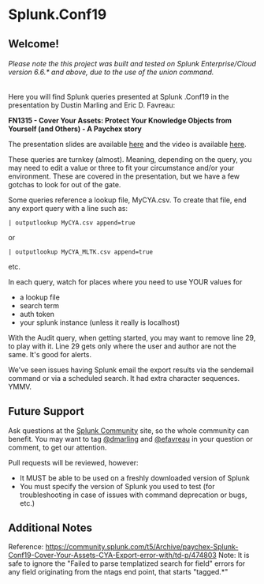 # Splunk.Conf19

## Welcome!

###### Please note the this project was built and tested on Splunk Enterprise/Cloud version 6.6.* and above, due to the use of the union command.


Here you will find Splunk queries presented at Splunk .Conf19 in the presentation by Dustin Marling and Eric D. Favreau:

**FN1315 - Cover Your Assets: Protect Your Knowledge Objects from Yourself (and Others) - A Paychex story**

The presentation slides are available [here](https://conf.splunk.com/files/2019/slides/FN1315.pdf) and the video is available [here](https://conf.splunk.com/files/2019/recordings/FN1315.mp4).

These queries are turnkey (almost). Meaning, depending on the query, you may need to edit a value or three to fit your circumstance and/or your environment. These are covered in the presentation, but we have a few gotchas to look for out of the gate.

Some queries reference a lookup file, MyCYA.csv. To create that file, end any export query with a line such as:
```
| outputlookup MyCYA.csv append=true
```
or
```
| outputlookup MyCYA_MLTK.csv append=true
```
etc.

In each query, watch for places where you need to use YOUR values for
- a lookup file
- search term
- auth token
- your splunk instance (unless it really is localhost)

With the Audit query, when getting started, you may want to remove line 29, to play with it. Line 29 gets only where the user and author are not the same. It's good for alerts.

We've seen issues having Splunk email the export results via the sendemail command or via a scheduled search. It had extra character sequences. YMMV. 

## Future Support
Ask questions at the [Splunk Community](https://community.splunk.com/) site, so the whole community can benefit.
You may want to tag [@dmarling](https://community.splunk.com/t5/user/viewprofilepage/user-id/215385) and [@efavreau](https://community.splunk.com/t5/user/viewprofilepage/user-id/88735) in your question or comment, to get our attention.

Pull requests will be reviewed, however:

- It MUST be able to be used on a freshly downloaded version of Splunk
- You must specify the version of Splunk you used to test (for troubleshooting in case of issues with command deprecation or bugs, etc.)

## Additional Notes
Reference: https://community.splunk.com/t5/Archive/paychex-Splunk-Conf19-Cover-Your-Assets-CYA-Export-error-with/td-p/474803
Note: It is safe to ignore the "Failed to parse templatized search for field" errors for any field originating from the ntags end point, that starts "tagged.*"
